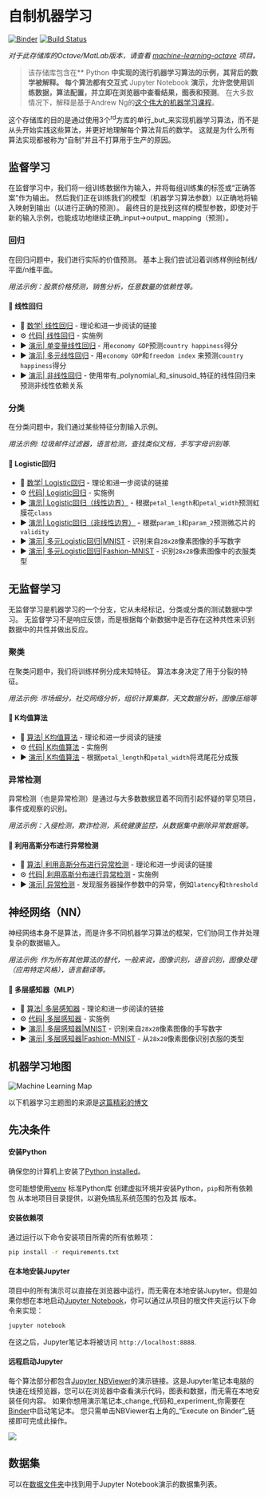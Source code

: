 # 自制机器学习

[![Binder](https://mybinder.org/badge_logo.svg)](https://mybinder.org/v2/gh/trekhleb/homemade-machine-learning/master?filepath=notebooks)
[![Build Status](https://travis-ci.org/trekhleb/homemade-machine-learning.svg?branch=master)](https://travis-ci.org/trekhleb/homemade-machine-learning)

_对于此存储库的Octave/MatLab版本，请查看 [machine-learning-octave](https://github.com/shiguang1120/machine-learning-octave) 项目。_

> 该存储库包含在** Python **中实现的流行机器学习算法的示例，其背后的数学被解释。 每个算法都有交互式** Jupyter Notebook **演示，允许您使用训练数据，算法配置，并立即在浏览器中查看结果，图表和预测**。 在大多数情况下，解释是基于Andrew Ng的[这个伟大的机器学习课程](https://www.coursera.org/learn/machine-learning)。

这个存储库的目的是通过使用3个<sup>rd</sup>方库的单行_but_来实现机器学习算法，而不是从头开始实践这些算法，并更好地理解每个算法背后的数学。 这就是为什么所有算法实现都被称为“自制”并且不打算用于生产的原因。

## 监督学习

在监督学习中，我们将一组训练数据作为输入，并将每组训练集的标签或“正确答案”作为输出。 然后我们正在训练我们的模型（机器学习算法参数）以正确地将输入映射到输出（以进行正确的预测）。 最终目的是找到这样的模型参数，即使对于新的输入示例，也能成功地继续正确_input→output_ mapping（预测）。

### 回归

在回归问题中，我们进行实际的价值预测。 基本上我们尝试沿着训练样例绘制线/平面/n维平面。

_用法示例：股票价格预测，销售分析，任意数量的依赖性等。_

#### 🤖 线性回归

- 📗 [数学| 线性回归](homemade/linear_regression) - 理论和进一步阅读的链接
- ⚙️ [代码| 线性回归](homemade/linear_regression/linear_regression.py) - 实施例
- ▶️ [演示| 单变量线性回归](https://nbviewer.jupyter.org/github/trekhleb/homemade-machine-learning/blob/master/notebooks/linear_regression/univariate_linear_regression_demo.ipynb) - 用`economy GDP`预测`country happiness`得分
- ▶️ [演示| 多元线性回归](https://nbviewer.jupyter.org/github/trekhleb/homemade-machine-learning/blob/master/notebooks/linear_regression/multivariate_linear_regression_demo.ipynb) - 用`economy GDP`和`freedom index` 来预测`country happiness`得分
- ▶️ [演示| 非线性回归](https://nbviewer.jupyter.org/github/trekhleb/homemade-machine-learning/blob/master/notebooks/linear_regression/non_linear_regression_demo.ipynb) - 使用带有_polynomial_和_sinusoid_特征的线性回归来预测非线性依赖关系

### 分类

在分类问题中，我们通过某些特征分割输入示例。

_用法示例: 垃圾邮件过滤器，语言检测，查找类似文档，手写字母识别等._

#### 🤖 Logistic回归

- 📗 [数学| Logistic回归](homemade/logistic_regression) - 理论和进一步阅读的链接
- ⚙️ [代码| Logistic回归](homemade/logistic_regression/logistic_regression.py) - 实施例
- ▶️ [演示| Logistic回归（线性边界）](https://nbviewer.jupyter.org/github/trekhleb/homemade-machine-learning/blob/master/notebooks/logistic_regression/logistic_regression_with_linear_boundary_demo.ipynb) - 根据`petal_length`和`petal_width`预测虹膜花`class`
- ▶️ [演示| Logistic回归（非线性边界）](https://nbviewer.jupyter.org/github/trekhleb/homemade-machine-learning/blob/master/notebooks/logistic_regression/logistic_regression_with_non_linear_boundary_demo.ipynb) - 根据`param_1`和`param_2`预测微芯片的`validity`
- ▶️ [演示| 多元Logistic回归|MNIST](https://nbviewer.jupyter.org/github/trekhleb/homemade-machine-learning/blob/master/notebooks/logistic_regression/multivariate_logistic_regression_demo.ipynb) - 识别来自`28x28`像素图像的手写数字
- ▶️ [演示| 多元Logistic回归|Fashion-MNIST](https://nbviewer.jupyter.org/github/trekhleb/homemade-machine-learning/blob/master/notebooks/logistic_regression/multivariate_logistic_regression_fashion_demo.ipynb) - 识别`28x28`像素图像中的衣服类型

## 无监督学习

无监督学习是机器学习的一个分支，它从未经标记，分类或分类的测试数据中学习。 无监督学习不是响应反馈，而是根据每个新数据中是否存在这种共性来识别数据中的共性并做出反应。

### 聚类

在聚类问题中，我们将训练样例分成未知特征。 算法本身决定了用于分裂的特征。

_用法示例: 市场细分，社交网络分析，组织计算集群，天文数据分析，图像压缩等_

#### 🤖 K均值算法

- 📗 [算法| K均值算法](homemade/k_means) - 理论和进一步阅读的链接
- ⚙️ [代码| K均值算法](homemade/k_means/k_means.py) - 实施例
- ▶️ [演示| K均值算法](https://nbviewer.jupyter.org/github/trekhleb/homemade-machine-learning/blob/master/notebooks/k_means/k_means_demo.ipynb) - 根据`petal_length`和`petal_width`将鸢尾花分成簇

### 异常检测

异常检测（也是异常检测）是通过与大多数数据显着不同而引起怀疑的罕见项目，事件或观察的识别。

_用法示例：入侵检测，欺诈检测，系统健康监控，从数据集中删除异常数据等。_

#### 🤖 利用高斯分布进行异常检测

- 📗 [算法| 利用高斯分布进行异常检测](homemade/anomaly_detection) - 理论和进一步阅读的链接
- ⚙️ [代码| 利用高斯分布进行异常检测](homemade/anomaly_detection/gaussian_anomaly_detection.py) - 实施例
- ▶️ [演示| 异常检测](https://nbviewer.jupyter.org/github/trekhleb/homemade-machine-learning/blob/master/notebooks/anomaly_detection/anomaly_detection_gaussian_demo.ipynb) - 发现服务器操作参数中的异常，例如`latency`和`threshold`

## 神经网络（NN）

神经网络本身不是算法，而是许多不同机器学习算法的框架，它们协同工作并处理复杂的数据输入。

_用法示例: 作为所有其他算法的替代，一般来说，图像识别，语音识别，图像处理（应用特定风格），语言翻译等。_

#### 🤖 多层感知器（MLP）

- 📗 [算法| 多层感知器](homemade/neural_network) - 理论和进一步阅读的链接
- ⚙️ [代码| 多层感知器](homemade/neural_network/multilayer_perceptron.py) - 实施例
- ▶️ [演示| 多层感知器|MNIST](https://nbviewer.jupyter.org/github/trekhleb/homemade-machine-learning/blob/master/notebooks/neural_network/multilayer_perceptron_demo.ipynb) - 识别来自`28x28`像素图像的手写数字
- ▶️ [演示| 多层感知器|Fashion-MNIST](https://nbviewer.jupyter.org/github/trekhleb/homemade-machine-learning/blob/master/notebooks/neural_network/multilayer_perceptron_fashion_demo.ipynb) - 从`28x28`像素图像识别衣服的类型

## 机器学习地图

![Machine Learning Map](images/machine-learning-map.png)

以下机器学习主题图的来源是[这篇精彩的博文](https://vas3k.ru/blog/machine_learning/)

## 先决条件

#### 安装Python

确保您的计算机上安装了[Python installed](https://realpython.com/installing-python/)。

您可能想使用[venv](https://docs.python.org/3/library/venv.html) 标准Python库
创建虚拟环境并安装Python，`pip`和所有依赖包
从本地项目目录提供，以避免搞乱系统范围的包及其
版本。

#### 安装依赖项

通过运行以下命令安装项目所需的所有依赖项：

```bash
pip install -r requirements.txt
```

#### 在本地安装Jupyter

项目中的所有演示可以直接在浏览器中运行，而无需在本地安装Jupyter。但是如果你想在本地启动[Jupyter Notebook](http://jupyter.org/)，你可以通过从项目的根文件夹运行以下命令来实现：

```bash
jupyter notebook
```
在这之后，Jupyter笔记本将被访问 `http://localhost:8888`.

#### 远程启动Jupyter

每个算法部分都包含[Jupyter NBViewer](http://nbviewer.jupyter.org/)的演示链接。这是Jupyter笔记本电脑的快速在线预览器，您可以在浏览器中查看演示代码，图表和数据，而无需在本地安装任何内容。 如果你想用演示笔记本_change_代码和_experiment_你需要在[Binder](https://mybinder.org/)中启动笔记本。 您只需单击NBViewer右上角的_“Execute on Binder”_链接即可完成此操作。

![](./images/binder-button-place.png)

## 数据集

可以在[数据文件夹](data)中找到用于Jupyter Notebook演示的数据集列表。
